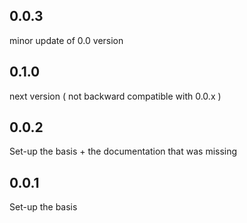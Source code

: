 ## 0.0.3

minor update of 0.0 version

## 0.1.0

next version ( not backward compatible with 0.0.x )

## 0.0.2

Set-up the basis + the documentation that was missing

## 0.0.1

Set-up the basis
